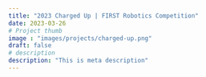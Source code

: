 ```yaml
---
title: "2023 Charged Up | FIRST Robotics Competition"
date: 2023-03-26
# Project thumb
image : "images/projects/charged-up.png"
draft: false
# description
description: "This is meta description"
---
```

